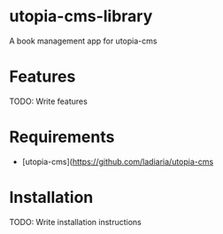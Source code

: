 # utopia-cms-library
A book management app for utopia-cms

# Features

TODO: Write features
# Requirements

 * [utopia-cms](https://github.com/ladiaria/utopia-cms

# Installation

TODO: Write installation instructions
